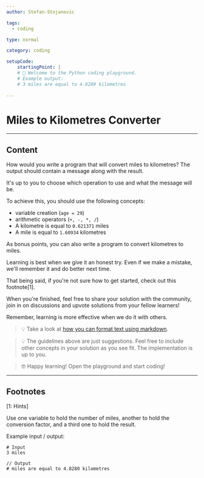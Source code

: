 ```yaml
---
author: Stefan-Stojanovic

tags:
  - coding

type: normal

category: coding

setupCode:
	startingPoint: |
  	# 👋 Welcome to the Python coding playground. 
  	# Example output:
    # 3 miles are equal to 4.8289 kilometres
    
---
```


# Miles to Kilometres Converter

---

## Content

How would you write a program that will convert miles to kilometres? The output should contain a message along with the result.

It's up to you to choose which operation to use and what the message will be.

To achieve this, you should use the following concepts:
- variable creation (`age = 29`)
- arithmetic operators (`+, -, *, /`)
- A kilometre is equal to `0.621371` miles
- A mile is equal to `1.60934` kilometres

As bonus points, you can also write a program to convert kilometres to miles.

Learning is best when we give it an honest try. Even if we make a mistake, we'll remember it and do better next time.

That being said, if you're not sure how to get started, check out this footnote[1].

When you're finished, feel free to share your solution with the community, join in on discussions and upvote solutions from your fellow learners!

Remember, learning is more effective when we do it with others.

> 💡 Take a look at [how you can format text using markdown](https://www.enki.com/glossary/general/markdown-formatting).

> 💡 The guidelines above are just suggestions. Feel free to include other concepts in your solution as you see fit. The implementation is up to you.

> 🤓 Happy learning! Open the playground and start coding!

---

## Footnotes

[1: Hints]

Use one variable to hold the number of miles, another to hold the conversion factor, and a third one to hold the result.

Example input / output:
```plain-text
# Input
3 miles

// Output
# miles are equal to 4.8280 kilometres
```